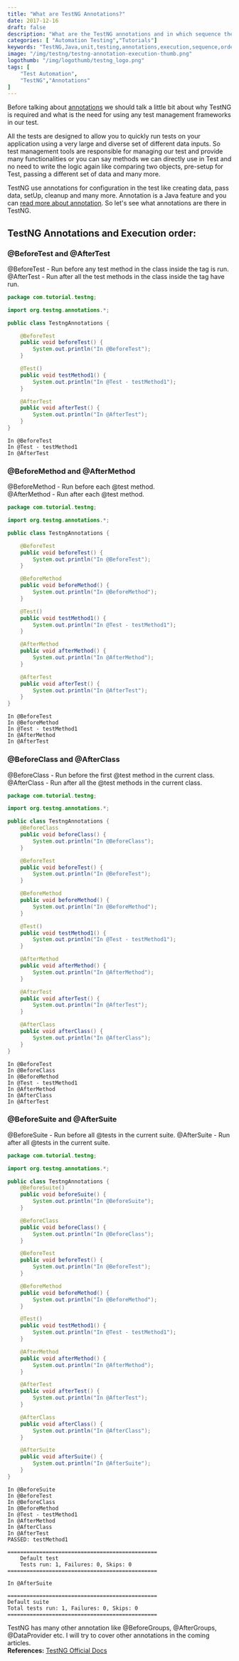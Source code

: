 ```yaml
---
title: "What are TestNG Annotations?"
date: 2017-12-16
draft: false
description: "What are the TestNG annotations and in which sequence the TestNG configuration Annotations are executed in test class explained in this article."
categories: [ "Automation Testing","Tutorials"]
keywords: "TestNG,Java,unit,testing,annotations,execution,sequence,order"
image: "/img/testng/testng-annotation-execution-thumb.png"
logothumb: "/img/logothumb/testng_logo.png"
tags: [
    "Test Automation",
    "TestNG","Annotations"
]
---
```

Before talking about [annotations](https://docs.oracle.com/javase/tutorial/java/annotations/basics.html) we should talk a little bit about why TestNG is required and what is the need for using any test management frameworks in our test.

All the tests are designed to allow you to quickly run tests on your application using a very large and diverse set of different data inputs. So test management tools are responsible for managing our test and provide many functionalities or you can say methods we can directly use in Test and no need to write the logic again like comparing two objects, pre-setup for Test, passing a different set of data and many more.

TestNG use annotations for configuration in the test like creating data, pass data, setUp, cleanup and many more. Annotation is a Java feature and you can [read more about annotation](https://en.wikipedia.org/wiki/Java_annotation). So let's see what annotations are there in TestNG.

## TestNG Annotations and Execution order:
### @BeforeTest and @AfterTest
@BeforeTest - Run before any test method in the class inside the <test> tag is run.  
@AfterTest - Run after all the test methods in the class inside the <test> tag have run.

```Java
package com.tutorial.testng;

import org.testng.annotations.*;

public class TestngAnnotations {

    @BeforeTest
    public void beforeTest() {
        System.out.println("In @BeforeTest");
    }

    @Test()
    public void testMethod1() {
        System.out.println("In @Test - testMethod1");
    }

    @AfterTest
    public void afterTest() {
        System.out.println("In @AfterTest");
    }
}
```
```
In @BeforeTest
In @Test - testMethod1
In @AfterTest
```
### @BeforeMethod and @AfterMethod
@BeforeMethod - Run before each @test method.  
@AfterMethod - Run after each @test method.
```Java
package com.tutorial.testng;

import org.testng.annotations.*;

public class TestngAnnotations {

    @BeforeTest
    public void beforeTest() {
        System.out.println("In @BeforeTest");
    }

    @BeforeMethod
    public void beforeMethod() {
        System.out.println("In @BeforeMethod");
    }

    @Test()
    public void testMethod1() {
        System.out.println("In @Test - testMethod1");
    }

    @AfterMethod
    public void afterMethod() {
        System.out.println("In @AfterMethod");
    }

    @AfterTest
    public void afterTest() {
        System.out.println("In @AfterTest");
    }
}
```
```
In @BeforeTest
In @BeforeMethod
In @Test - testMethod1
In @AfterMethod
In @AfterTest
```
### @BeforeClass and @AfterClass
@BeforeClass - Run before the first @test method in the current class.  
@AfterClass - Run after all the @test methods in the current class.
```Java
package com.tutorial.testng;

import org.testng.annotations.*;

public class TestngAnnotations {
    @BeforeClass
    public void beforeClass() {
        System.out.println("In @BeforeClass");
    }

    @BeforeTest
    public void beforeTest() {
        System.out.println("In @BeforeTest");
    }

    @BeforeMethod
    public void beforeMethod() {
        System.out.println("In @BeforeMethod");
    }

    @Test()
    public void testMethod1() {
        System.out.println("In @Test - testMethod1");
    }

    @AfterMethod
    public void afterMethod() {
        System.out.println("In @AfterMethod");
    }

    @AfterTest
    public void afterTest() {
        System.out.println("In @AfterTest");
    }

    @AfterClass
    public void afterClass() {
        System.out.println("In @AfterClass");
    }
}
```

```
In @BeforeTest
In @BeforeClass
In @BeforeMethod
In @Test - testMethod1
In @AfterMethod
In @AfterClass
In @AfterTest
```
### @BeforeSuite and @AfterSuite
@BeforeSuite - Run before all @tests in the current suite.
@AfterSuite -  Run after all @tests in the current suite.

```Java
package com.tutorial.testng;

import org.testng.annotations.*;

public class TestngAnnotations {
    @BeforeSuite()
    public void beforeSuite() {
        System.out.println("In @BeforeSuite");
    }

    @BeforeClass
    public void beforeClass() {
        System.out.println("In @BeforeClass");
    }

    @BeforeTest
    public void beforeTest() {
        System.out.println("In @BeforeTest");
    }

    @BeforeMethod
    public void beforeMethod() {
        System.out.println("In @BeforeMethod");
    }

    @Test()
    public void testMethod1() {
        System.out.println("In @Test - testMethod1");
    }

    @AfterMethod
    public void afterMethod() {
        System.out.println("In @AfterMethod");
    }

    @AfterTest
    public void afterTest() {
        System.out.println("In @AfterTest");
    }

    @AfterClass
    public void afterClass() {
        System.out.println("In @AfterClass");
    }

    @AfterSuite
    public void afterSuite() {
        System.out.println("In @AfterSuite");
    }
}
```

```
In @BeforeSuite
In @BeforeTest
In @BeforeClass
In @BeforeMethod
In @Test - testMethod1
In @AfterMethod
In @AfterClass
In @AfterTest
PASSED: testMethod1

===============================================
    Default test
    Tests run: 1, Failures: 0, Skips: 0
===============================================

In @AfterSuite

===============================================
Default suite
Total tests run: 1, Failures: 0, Skips: 0
===============================================
```
TestNG has many other annotation like @BeforeGroups, @AfterGroups, @DataProvider etc. I will try to cover other annotations in the coming articles.  
**References:** [TestNG Official Docs](http://testng.org/doc/documentation-main.html)
